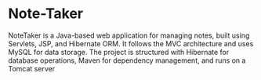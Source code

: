 # Note-Taker
NoteTaker is a Java-based web application for managing notes, built using Servlets, JSP, and Hibernate ORM. It follows the MVC architecture and uses MySQL for data storage. The project is structured with Hibernate for database operations, Maven for dependency management, and runs on a Tomcat server
